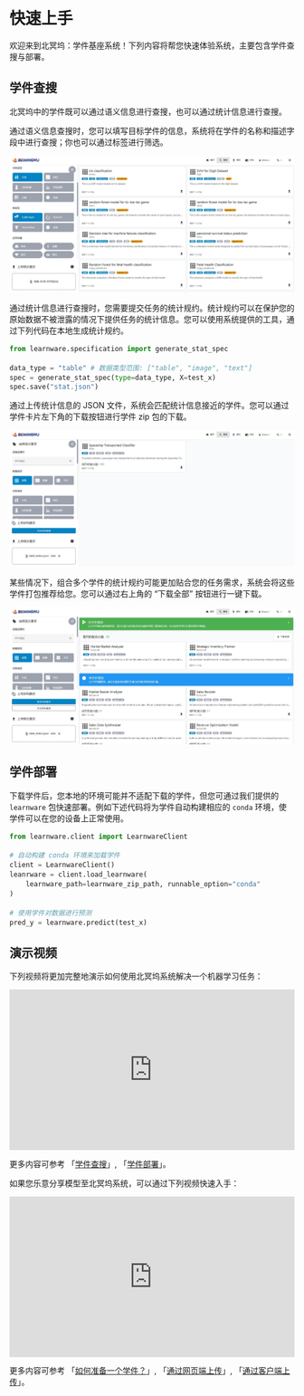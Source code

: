 # 快速上手

欢迎来到北冥坞：学件基座系统！下列内容将帮您快速体验系统，主要包含学件查搜与部署。


## 学件查搜

北冥坞中的学件既可以通过语义信息进行查搜，也可以通过统计信息进行查搜。

通过语义信息查搜时，您可以填写目标学件的信息，系统将在学件的名称和描述字段中进行查搜；你也可以通过标签进行筛选。

![image](../../public/quick-start/semantic-search-zh-CN.jpg)

通过统计信息进行查搜时，您需要提交任务的统计规约。统计规约可以在保护您的原始数据不被泄露的情况下提供任务的统计信息。您可以使用系统提供的工具，通过下列代码在本地生成统计规约。

```python
from learnware.specification import generate_stat_spec

data_type = "table" # 数据类型范围: ["table", "image", "text"]
spec = generate_stat_spec(type=data_type, X=test_x)
spec.save("stat.json")
```

通过上传统计信息的 JSON 文件，系统会匹配统计信息接近的学件。您可以通过学件卡片左下角的下载按钮进行学件 zip 包的下载。

![image](../../public/quick-start/stat-search-single-zh-CN.jpg)


某些情况下，组合多个学件的统计规约可能更加贴合您的任务需求，系统会将这些学件打包推荐给您。您可以通过右上角的 “下载全部” 按钮进行一键下载。

![image](../../public/quick-start/stat-search-multiple-zh-CN.jpg)

## 学件部署

下载学件后，您本地的环境可能并不适配下载的学件，但您可通过我们提供的 `learnware` 包快速部署。例如下述代码将为学件自动构建相应的 `conda` 环境，使学件可以在您的设备上正常使用。

```python
from learnware.client import LearnwareClient

# 自动构建 conda 环境来加载学件
client = LearnwareClient()
leanrware = client.load_learnware(
    learnware_path=learnware_zip_path, runnable_option="conda"
)

# 使用学件对数据进行预测
pred_y = learnware.predict(test_x)
```

## 演示视频

下列视频将更加完整地演示如何使用北冥坞系统解决一个机器学习任务：

<div style="padding: 56.25% 0 0 0; position: relative"><div style="height:100%;left:0;position:absolute;top:0;width:100%"><iframe height="100%" width="100%;" src="https://embed.wave.video/S2zG1ZbUaRpEo8UG" frameborder="0" allow="autoplay; fullscreen" scrolling="no"></iframe></div></div>

更多内容可参考 「[学件查搜](https://docs.beiming.cloud/zh-CN/user-guide/learnware-search.html)」, 「[学件部署](https://docs.beiming.cloud/zh-CN/user-guide/learnware-deploy.html)」。

如果您乐意分享模型至北冥坞系统，可以通过下列视频快速入手：

<div style="padding: 56.25% 0 0 0; position: relative"><div style="height:100%;left:0;position:absolute;top:0;width:100%"><iframe height="100%" width="100%;" src="https://embed.wave.video/JcMSmDcgTJep5zPo" frameborder="0" allow="autoplay; fullscreen" scrolling="no"></iframe></div></div>

更多内容可参考 「[如何准备一个学件？](https://docs.beiming.cloud/zh-CN/user-guide/learnware-upload/prepare.html)」, 「[通过网页端上传](https://docs.beiming.cloud/zh-CN/user-guide/learnware-upload/upload-web.html)」, 「[通过客户端上传](https://docs.beiming.cloud/zh-CN/user-guide/learnware-upload/upload-client.html)」。